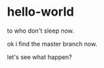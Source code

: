 # hello-world
to who don't sleep now.

ok
 i find the master branch now. 
 
 let's see what happen?
 
